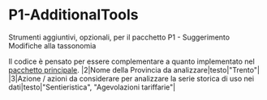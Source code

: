 # P1-AdditionalTools
Strumenti aggiuntivi, opzionali, per il pacchetto P1 - Suggerimento Modifiche alla tassonomia

Il codice è pensato per essere complementare a quanto implementato nel [pacchetto principale](https://github.com/FluveFV/P1-SuggerimentoModificheTassonomia).
|2|Nome della Provincia da analizzare|testo|"Trento"|
|3|Azione / azioni da considerare per analizzare la serie storica di uso nei dati|testo|"Sentieristica", "Agevolazioni tariffarie"|
